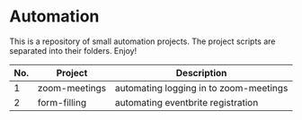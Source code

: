 # Automation
This is a repository of small automation projects.
The project scripts are separated into their folders. Enjoy!

| No. | Project       | Description |
| --- | ------------- | ------------ |
| 1   | zoom-meetings | automating logging in to zoom-meetings |
| 2   | form-filling  | automating eventbrite registration |
